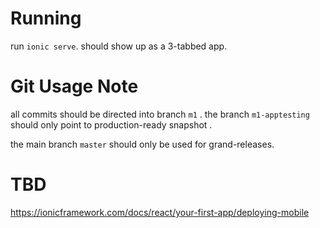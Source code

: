 







# Running

run `ionic serve`.
should show up as a 3-tabbed app.




# Git Usage Note

all commits should be directed into branch `m1` .
the branch `m1-apptesting` 
should only point to production-ready snapshot .

the main branch `master` should only be used for grand-releases. 




# TBD

https://ionicframework.com/docs/react/your-first-app/deploying-mobile 
